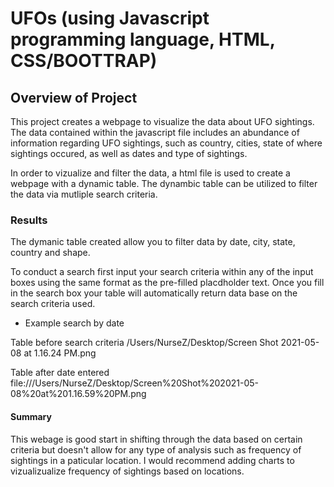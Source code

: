 # UFOs (using Javascript programming language, HTML, CSS/BOOTTRAP)

## Overview of Project

This project creates a webpage to visualize the data about UFO sightings. The data contained within the javascript file includes an abundance of information regarding UFO sightings, such as country, cities, state of where sightings occured, as  well as dates and type of sightings.

In order to vizualize and filter the data, a html file is used to create a webpage with a dynamic table. The dynambic table  can be utilized to filter the data via mutliple search criteria.

### Results

The dymanic table created allow you to filter data by date, city, state, country and shape.

To conduct a search first input your search criteria within any of the input boxes using the same format as the pre-filled placdholder text. Once you fill in the search box your table will automatically return data base on the search criteria used. 

* Example search by date

Table before search criteria
/Users/NurseZ/Desktop/Screen Shot 2021-05-08 at 1.16.24 PM.png

Table after date entered
file:///Users/NurseZ/Desktop/Screen%20Shot%202021-05-08%20at%201.16.59%20PM.png

#### Summary

This webage is good start in shifting through the data based  on certain criteria but doesn't allow for any type of analysis such as frequency of sightings in a paticular location. I would recommend adding charts to vizualizualize frequency of sightings based on locations.

